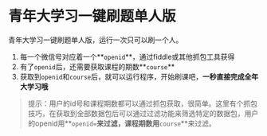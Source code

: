 # 青年大学习一键刷题单人版

青年大学习一键刷题单人版，运行一次只可以刷一个人。

1. 每一个微信号对应着一个**`openid`**，通过fiddle或其他抓包工具获得
2. 有了`openid`后，还需要获取课程的期数**`course`**
3. 获取到`openid`和`course`后，就可以运行程序，开始刷课吧，**一秒直接完成全年大学习哦**

>提示：用户的id号和课程期数都可以通过抓包获取，很简单。这里有个抓包技巧，在获取到全部数据包后可以通过过滤功能来筛选特定的数据包，用户的openid用**`openid=`**来过滤，课程期数用**`course`**来过滤。
